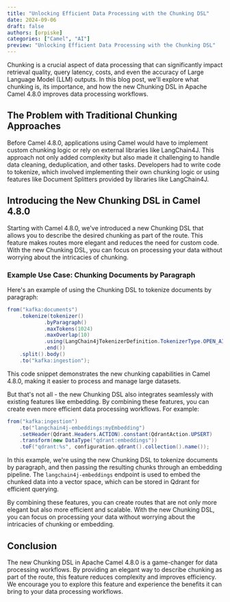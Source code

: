 ```yaml
---
title: "Unlocking Efficient Data Processing with the Chunking DSL"
date: 2024-09-06
draft: false
authors: [orpiske]
categories: ["Camel", "AI"]
preview: "Unlocking Efficient Data Processing with the Chunking DSL"
---
```


Chunking is a crucial aspect of data processing that can significantly impact retrieval quality, query latency, costs, and even the accuracy of Large Language Model (LLM) outputs. In this blog post, we'll explore what chunking is, its importance, and how the new Chunking DSL in Apache Camel 4.8.0 improves data processing workflows.

## The Problem with Traditional Chunking Approaches

Before Camel 4.8.0, applications using Camel would have to implement custom chunking logic or rely on external libraries like LangChain4J. This approach not only added complexity but also made it challenging to handle data cleaning, deduplication, and other tasks. Developers had to write code to tokenize, which involved implementing their own chunking logic or using features like Document Splitters provided by libraries like LangChain4J.

## Introducing the New Chunking DSL in Camel 4.8.0

Starting with Camel 4.8.0, we've introduced a new Chunking DSL that allows you to describe the desired chunking as part of the route. This feature makes routes more elegant and reduces the need for custom code. With the new Chunking DSL, you can focus on processing your data without worrying about the intricacies of chunking.

### Example Use Case: Chunking Documents by Paragraph

Here's an example of using the Chunking DSL to tokenize documents by paragraph:
```java
from("kafka:documents")
	.tokenize(tokenizer()
			.byParagraph()
			.maxTokens(1024)
			.maxOverlap(10)
			.using(LangChain4jTokenizerDefinition.TokenizerType.OPEN_AI)
			.end())
	.split().body()
	.to("kafka:ingestion");
```

This code snippet demonstrates the new chunking capabilities in Camel 4.8.0, making it easier to process and manage large datasets.

But that's not all - the new Chunking DSL also integrates seamlessly with existing features like embedding. By combining these features, you can create even more efficient data processing workflows. For example:

```java
from("kafka:ingestion")
	.to("langchain4j-embeddings:myEmbedding")
	.setHeader(Qdrant.Headers.ACTION).constant(QdrantAction.UPSERT)
	.transform(new DataType("qdrant:embeddings"))
	.toF("qdrant:%s", configuration.qdrant().collection().name());
```

In this example, we're using the new Chunking DSL to tokenize documents by paragraph, and then passing the resulting chunks through an embedding pipeline. The `langchain4j-embeddings` endpoint is used to embed the chunked data into a vector space, which can be stored in Qdrant for efficient querying.

By combining these features, you can create routes that are not only more elegant but also more efficient and scalable. With the new Chunking DSL, you can focus on processing your data without worrying about the intricacies of chunking or embedding.

## Conclusion

The new Chunking DSL in Apache Camel 4.8.0 is a game-changer for data processing workflows. By providing an elegant way to describe chunking as part of the route, this feature reduces complexity and improves efficiency. We encourage you to explore this feature and experience the benefits it can bring to your data processing workflows.

